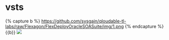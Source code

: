 # vsts

[a]: https://github.com/sysgain/qloudable-tl-labs/raw/Flexagon/FlexDeployOracleSOASuite/img/1.png
{% capture b %} https://github.com/sysgain/qloudable-tl-labs/raw/Flexagon/FlexDeployOracleSOASuite/img/1.png {%  endcapture %}
{{b}}
![]($a)
